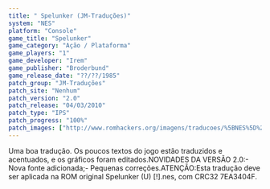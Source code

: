 ```yaml
---
title: " Spelunker (JM-Traduções)"
system: "NES"
platform: "Console"
game_title: "Spelunker"
game_category: "Ação / Plataforma"
game_players: "1"
game_developer: "Irem"
game_publisher: "Broderbund"
game_release_date: "??/??/1985"
patch_group: "JM-Traduções"
patch_site: "Nenhum"
patch_version: "2.0"
patch_release: "04/03/2010"
patch_type: "IPS"
patch_progress: "100%"
patch_images: ["http://www.romhackers.org/imagens/traducoes/%5BNES%5D%20Spelunker%20-%20JM-Tradu%C3%A7%C3%B5es%20-%201.png","http://www.romhackers.org/imagens/traducoes/%5BNES%5D%20Spelunker%20-%20JM-Tradu%C3%A7%C3%B5es%20-%202.png","http://www.romhackers.org/imagens/traducoes/%5BNES%5D%20Spelunker%20-%20JM-Tradu%C3%A7%C3%B5es%20-%203.png"]
---
```

Uma boa tradução. Os poucos textos do jogo estão traduzidos e acentuados, e os gráficos foram editados.NOVIDADES DA VERSÃO 2.0:- Nova fonte adicionada;- Pequenas correções.ATENÇÃO:Esta tradução deve ser aplicada na ROM original Spelunker (U) [!].nes, com CRC32 7EA3404F.